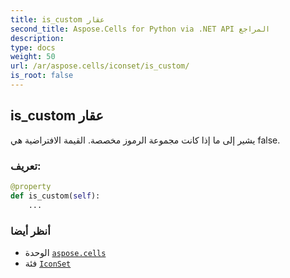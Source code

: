 ```yaml
---
title: is_custom عقار
second_title: Aspose.Cells for Python via .NET API المراجع
description:
type: docs
weight: 50
url: /ar/aspose.cells/iconset/is_custom/
is_root: false
---
```

##  is_custom عقار

يشير إلى ما إذا كانت مجموعة الرموز مخصصة.
القيمة الافتراضية هي false.
###  تعريف:
```python
@property
def is_custom(self):
    ...
```

###  أنظر أيضا
* الوحدة [`aspose.cells`](../../)
* فئة [`IconSet`](/cells/python-net/ar/aspose.cells/iconset)
